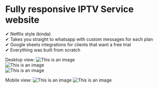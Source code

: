 # Fully responsive IPTV Service website 

✔ Netflix style (kinda) <br>
✔ Takes you straight to whatsapp with custom messages for each plan <br>
✔ Google sheets integrations for clients that want a free trial <br>
✔ Everything was built from scratch

Desktop view: 
![This is an image](https://i.imgur.com/rzkqy2Y.jpeg) <br>
![This is an image](https://i.imgur.com/SXIznkZ.png ) <br>
![This is an image](https://i.imgur.com/99i3vst.png ) <br>

Mobile view: 
![This is an image](https://i.imgur.com/LisEtyT.png)  ![This is an image](https://i.imgur.com/g4s8fiC.png)
 
